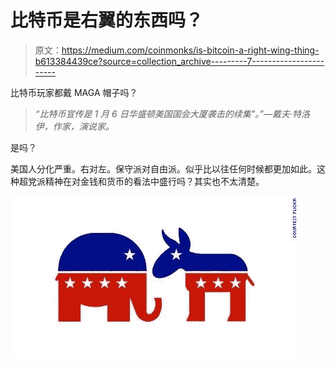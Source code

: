 # 比特币是右翼的东西吗？

> 原文：<https://medium.com/coinmonks/is-bitcoin-a-right-wing-thing-b613384439ce?source=collection_archive---------7----------------------->

比特币玩家都戴 MAGA 帽子吗？

> *“比特币宣传是 1 月 6 日华盛顿美国国会大厦袭击的续集”。”—戴夫·特洛伊，作家，演说家。*

是吗？

美国人分化严重。右对左。保守派对自由派。似乎比以往任何时候都更加如此。这种超党派精神在对金钱和货币的看法中盛行吗？其实也不太清楚。

![](img/0acf3c341efdc5680882d90053af0226.png)